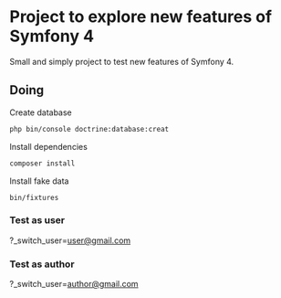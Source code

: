# Project to explore new features of Symfony 4

Small and simply project to test new features of Symfony 4.

## Doing

Create database
```sh
php bin/console doctrine:database:creat
```
Install dependencies
```sh
composer install
```
Install fake data
```
bin/fixtures
```


### Test as user
?_switch_user=user@gmail.com

### Test as author
?_switch_user=author@gmail.com

